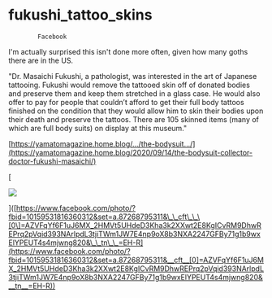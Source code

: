# fukushi_tattoo_skins
            Facebook 

I'm actually surprised this isn't done more often, given how many goths there are in the US.

"Dr. Masaichi Fukushi, a pathologist, was interested in the art of Japanese tattooing. Fukushi would remove the tattooed skin off of donated bodies and preserve them and keep them stretched in a glass case. He would also offer to pay for people that couldn’t afford to get their full body tattoos finished on the condition that they would allow him to skin their bodies upon their death and preserve the tattoos. There are 105 skinned items (many of which are full body suits) on display at this museum."

[https://yamatomagazine.home.blog/.../the-bodysuit.../](https://yamatomagazine.home.blog/2020/09/14/the-bodysuit-collector-doctor-fukushi-masaichi/)

\[

![](https://scontent-sjc3-1.xx.fbcdn.net/v/t1.0-9/151756957_10159531816365312_2588429793136942634_n.jpg?_nc_cat=102&ccb=3&_nc_sid=730e14&_nc_ohc=S1B6LlpMg7kAX_uO1CK&_nc_ht=scontent-sjc3-1.xx&oh=9c7abc85a6c7fe1bc8552a6018fd3cdf&oe=6056023E)

]([https://www.facebook.com/photo/?fbid=10159531816360312&set=a.87268795311&\_\_cft\_\_\[0\]=AZVFqYf6F1uJ6MX_2HMVt5UHdeD3Kha3k2XXwt2E8KgICvRM9DhwREPrq2pVqid393NArlpdL3tjiTWm1JW7E4np9oX8b3NXA2247GFBy71g1b9wxElYPEUT4s4mjwng820&\_\_tn\_\_=EH-R](https://www.facebook.com/photo/?fbid=10159531816360312&set=a.87268795311&__cft__[0]=AZVFqYf6F1uJ6MX_2HMVt5UHdeD3Kha3k2XXwt2E8KgICvRM9DhwREPrq2pVqid393NArlpdL3tjiTWm1JW7E4np9oX8b3NXA2247GFBy71g1b9wxElYPEUT4s4mjwng820&__tn__=EH-R))



